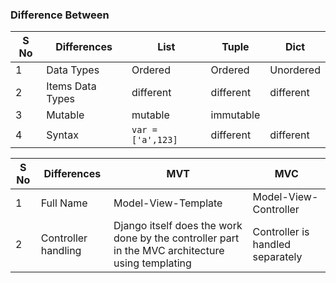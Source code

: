 ### Difference Between

| S No | Differences | List | Tuple | Dict |
|---|---|---|---|---|
| 1 | Data Types | Ordered | Ordered | Unordered |
| 2 | Items Data Types | different | different | different |
| 3 | Mutable | mutable | immutable | 
| 4 | Syntax | ``` var = ['a',123] ``` | different | different |

| S No | Differences | MVT | MVC |
|---|---|---|---|
| 1 | Full Name | Model-View-Template | Model-View-Controller |
| 2 | Controller handling | Django itself does the work done by the controller part in the MVC architecture using templating | Controller is handled separately |
